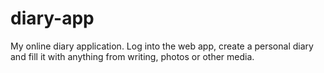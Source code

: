 # diary-app

My online diary application. Log into the web app, create a personal diary and fill it with anything from writing, photos or other media.